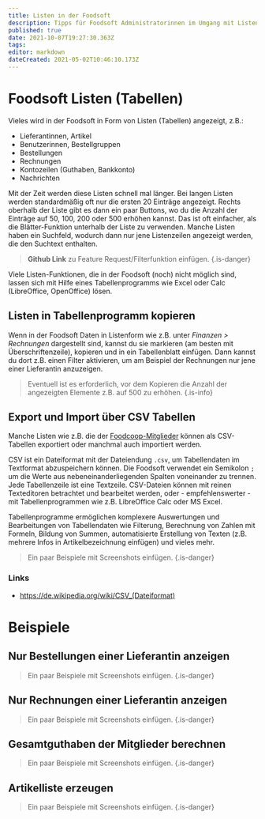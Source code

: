 ```yaml
---
title: Listen in der Foodsoft
description: Tipps für Foodsoft Administratorinnen im Umgang mit Listen
published: true
date: 2021-10-07T19:27:30.363Z
tags: 
editor: markdown
dateCreated: 2021-05-02T10:46:10.173Z
---
```


# Foodsoft Listen (Tabellen)

Vieles wird in der Foodsoft in Form von Listen (Tabellen) angezeigt, z.B.:
- Lieferantinnen, Artikel
- Benutzerinnen, Bestellgruppen
- Bestellungen
- Rechnungen
- Kontozeilen (Guthaben, Bankkonto)
- Nachrichten

Mit der Zeit werden diese Listen schnell mal länger. Bei langen Listen werden standardmäßig oft nur die ersten 20 Einträge
angezeigt. Rechts oberhalb der Liste gibt es dann ein paar Buttons, wo
du die Anzahl der Einträge auf 50, 100, 200 oder 500 erhöhen kannst. Das
ist oft einfacher, als die Blätter-Funktion unterhalb der Liste zu
verwenden. Manche Listen haben ein Suchfeld, wodurch dann nur jene
Listenzeilen angezeigt werden, die den Suchtext enthalten.


> **Github Link** zu Feature Request/Filterfunktion einfügen.
{.is-danger}

Viele Listen-Funktionen, die in der Foodsoft (noch) nicht möglich sind,
lassen sich mit Hilfe eines Tabellenprogramms wie Excel oder Calc
(LibreOffice, OpenOffice) lösen. 


## Listen in Tabellenprogramm kopieren

Wenn in der Foodsoft Daten in
Listenform wie z.B. unter *Finanzen > Rechnungen* dargestellt sind,
kannst du sie markieren (am besten mit Überschriftenzeile), kopieren und in ein Tabellenblatt einfügen. Dann kannst du dort z.B. einen Filter aktivieren, um am Beispiel der Rechnungen nur jene einer Lieferantin anzuzeigen.

> Eventuell ist es erforderlich, vor dem Kopieren die Anzahl der angezeigten Elemente z.B. auf 500 zu erhöhen.
{.is-info}


## Export und Import über CSV Tabellen

Manche Listen wie z.B. die der [Foodcoop-Mitglieder](/de/documentation/admin/users) können als CSV-Tabellen exportiert oder manchmal auch importiert werden.

CSV ist ein Dateiformat mit der Dateiendung `.csv`, um Tabellendaten im Textformat abzuspeichern können. Die Foodsoft verwendet ein Semikolon `;` um die Werte aus nebeneinanderliegenden Spalten voneinander zu trennen. Jede Tabellenzeile ist eine Textzeile. CSV-Dateien können mit reinen Texteditoren betrachtet und bearbeitet werden, oder - empfehlenswerter - mit Tabellenprogrammen wie z.B. LibreOffice Calc oder MS Excel.

Tabellenprogramme ermöglichen komplexere Auswertungen und Bearbeitungen von Tabellendaten wie Filterung, Berechnung von Zahlen mit Formeln, Bildung von Summen, automatisierte Erstellung von Texten (z.B. mehrere Infos in Artikelbezeichnung einfügen) und vieles mehr. 

> Ein paar Beispiele mit Screenshots einfügen.
{.is-danger}

### Links

- https://de.wikipedia.org/wiki/CSV_(Dateiformat)



# Beispiele
## Nur Bestellungen einer Lieferantin anzeigen

> Ein paar Beispiele mit Screenshots einfügen.
{.is-danger}


## Nur Rechnungen einer Lieferantin anzeigen

> Ein paar Beispiele mit Screenshots einfügen.
{.is-danger}


## Gesamtguthaben der Mitglieder berechnen 

> Ein paar Beispiele mit Screenshots einfügen.
{.is-danger}

## Artikelliste erzeugen
> Ein paar Beispiele mit Screenshots einfügen.
{.is-danger}